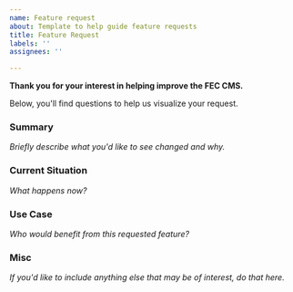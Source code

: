 ```yaml
---
name: Feature request
about: Template to help guide feature requests
title: Feature Request
labels: ''
assignees: ''

---
```


**Thank you for your interest in helping improve the FEC CMS.**

Below, you'll find questions to help us visualize your request.

### Summary

_Briefly describe what you'd like to see changed and why._

### Current Situation

_What happens now?_

### Use Case

_Who would benefit from this requested feature?_

### Misc

_If you'd like to include anything else that may be of interest, do that here._

